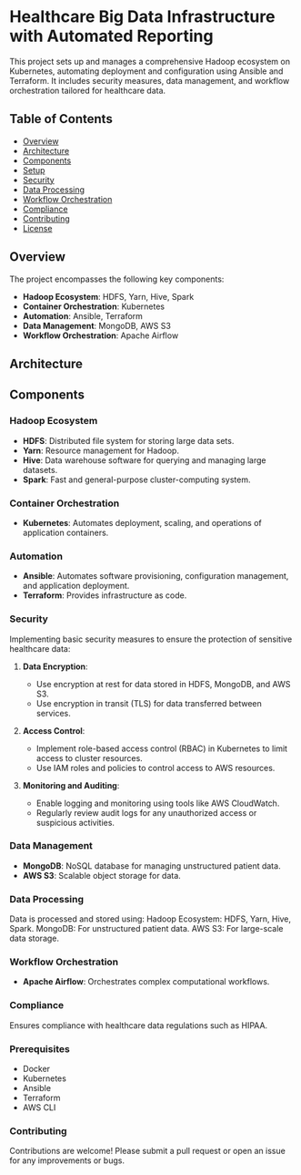 # Healthcare Big Data Infrastructure with Automated Reporting

This project sets up and manages a comprehensive Hadoop ecosystem on Kubernetes, automating deployment and configuration using Ansible and Terraform. It includes security measures, data management, and workflow orchestration tailored for healthcare data.

## Table of Contents

- [Overview](#overview)
- [Architecture](#architecture)
- [Components](#components)
- [Setup](#setup)
- [Security](#security)
- [Data Processing](#data-processing)
- [Workflow Orchestration](#workflow-orchestration)
- [Compliance](#compliance)
- [Contributing](#contributing)
- [License](#license)

## Overview

The project encompasses the following key components:

- **Hadoop Ecosystem**: HDFS, Yarn, Hive, Spark
- **Container Orchestration**: Kubernetes
- **Automation**: Ansible, Terraform
- **Data Management**: MongoDB, AWS S3
- **Workflow Orchestration**: Apache Airflow

## Architecture

## Components

### Hadoop Ecosystem

- **HDFS**: Distributed file system for storing large data sets.
- **Yarn**: Resource management for Hadoop.
- **Hive**: Data warehouse software for querying and managing large datasets.
- **Spark**: Fast and general-purpose cluster-computing system.

### Container Orchestration

- **Kubernetes**: Automates deployment, scaling, and operations of application containers.

### Automation

- **Ansible**: Automates software provisioning, configuration management, and application deployment.
- **Terraform**: Provides infrastructure as code.

### Security

Implementing basic security measures to ensure the protection of sensitive healthcare data:

1. **Data Encryption**:
    - Use encryption at rest for data stored in HDFS, MongoDB, and AWS S3.
    - Use encryption in transit (TLS) for data transferred between services.

2. **Access Control**:
    - Implement role-based access control (RBAC) in Kubernetes to limit access to cluster resources.
    - Use IAM roles and policies to control access to AWS resources.

3. **Monitoring and Auditing**:
    - Enable logging and monitoring using tools like AWS CloudWatch.
    - Regularly review audit logs for any unauthorized access or suspicious activities.

### Data Management

- **MongoDB**: NoSQL database for managing unstructured patient data.
- **AWS S3**: Scalable object storage for data.
### Data Processing

Data is processed and stored using:
Hadoop Ecosystem: HDFS, Yarn, Hive, Spark.
MongoDB: For unstructured patient data.
AWS S3: For large-scale data storage.

### Workflow Orchestration

- **Apache Airflow**: Orchestrates complex computational workflows.
### Compliance
Ensures compliance with healthcare data regulations such as HIPAA.



### Prerequisites

- Docker
- Kubernetes
- Ansible
- Terraform
- AWS CLI

### Contributing
Contributions are welcome! Please submit a pull request or open an issue for any improvements or bugs.
